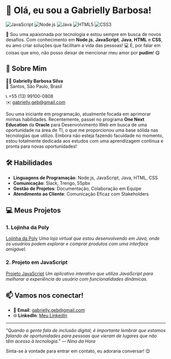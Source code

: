 # 👋 Olá, eu sou a Gabrielly Barbosa!
![JavaScript](https://img.shields.io/badge/JavaScript-f7df1e?style=flat&logo=javascript&logoColor=black)
![Node.js](https://img.shields.io/badge/Node.js-8CC84B?style=flat&logo=node.js&logoColor=white)
![Java](https://img.shields.io/badge/Java-007396?style=flat&logo=java&logoColor=white)
![HTML5](https://img.shields.io/badge/HTML5-E34F26?style=flat&logo=html5&logoColor=white)
![CSS3](https://img.shields.io/badge/CSS3-1572B6?style=flat&logo=css3&logoColor=white)

🌟 Sou uma apaixonada por tecnologia e estou sempre em busca de novos desafios. Com conhecimento em **Node.js**, **JavaScript**, **Java**, **HTML** e **CSS**, eu amo criar soluções que facilitam a vida das pessoas! 💻 E, por falar em coisas que amo, não posso deixar de mencionar meu amor por **pudim**! 😋

## 📍 Sobre Mim

👩‍💼 **Gabrielly Barbosa Silva**  
📍 Santos, São Paulo, Brasil

📞 +55 (13) 99100-0808  
✉️ gabrielly.geb@gmail.com  

Sou uma iniciante em programação, atualmente focada em aprimorar minhas habilidades. Recentemente, passei no programa **One Next Education** da **Oracle** para Desenvolvimento Web em busca de uma oportunidade na área de TI, o que me proporcionou uma base sólida nas tecnologias que utilizo. Embora não esteja fazendo faculdade no momento, estou totalmente dedicada aos estudos com uma aprendizagem contínua e pronta para novas oportunidades!

## 🛠️ Habilidades

- **Linguagens de Programação**: Node.js, JavaScript, Java, HTML, CSS
- **Comunicação**: Slack, Trengo, 55pbx
- **Gestão de Projetos**: Documentação, Colaboração em Equipe
- **Atendimento ao Cliente**: Comunicação Eficaz com Stakeholders

## 💻 Meus Projetos

### 1. Lojinha da Poly
[Lojinha da Poly](https://github.com/gabriellybarbosasilva/lojinha-da-poly)
*Uma loja virtual que estou desenvolvendo em Java, onde os usuários podem explorar e comprar produtos com uma interface amigável.*

### 2. Projeto em JavaScript
[Projeto JavaScript](https://github.com/gabriellybarbosasilva/aluraoracle-challenge-1)
*Um aplicativo interativo que utiliza JavaScript para melhorar a experiência do usuário com funcionalidades dinâmicas.*

## 📫 Vamos nos conectar!

- 💌 **Email**: gabrielly.geb@gmail.com
- 🌐 **LinkedIn**: [Meu LinkedIn](https://www.linkedin.com/in/gabriellybarbosasilva)

---

*"Quando a gente fala de inclusão digital, é importante lembrar que estamos falando de oportunidades para pessoas que vieram de lugares que não têm acesso à tecnologia." — Nina da Hora*

Sinta-se à vontade para entrar em contato, eu adoraria conversar! 😊
